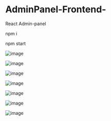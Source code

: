 # AdminPanel-Frontend-
React Admin-panel

npm i

npm start

![image](https://github.com/kiv1337/AdminPanel-Frontend-/assets/107103362/e698129b-9ef8-4ca7-b67f-6576da2c50a1)

![image](https://github.com/kiv1337/AdminPanel-Frontend-/assets/107103362/cb8e659f-c70d-4143-8e4e-d6af9c007437)

![image](https://github.com/kiv1337/AdminPanel-Frontend-/assets/107103362/4fef913b-5970-4404-9aaf-ba7793a346ab)

![image](https://github.com/kiv1337/AdminPanel-Frontend-/assets/107103362/aeba1e48-84f9-4cbf-9f42-60cddc07affa)

![image](https://github.com/kiv1337/AdminPanel-Frontend-/assets/107103362/69c3ee78-683e-434c-8de5-bb37ad52ca72)

![image](https://github.com/kiv1337/AdminPanel-Frontend-/assets/107103362/93283478-37aa-490b-b334-1974ca08d41e)

![image](https://github.com/kiv1337/AdminPanel-Frontend-/assets/107103362/eb484d13-ccef-40ab-a4ac-7be87fc2f5f2)
